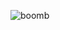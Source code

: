 



<!---
ruthss0/ruthss0 is a ✨ special ✨ repository because its `README.md` (this file) appears on your GitHub profile.
You can click the Preview link to take a look at your changes.
--->



![boomb](https://github.com/ruthss0/ruthss0/assets/82294375/97acd97b-142c-4205-a57b-1d9be8c63637)

